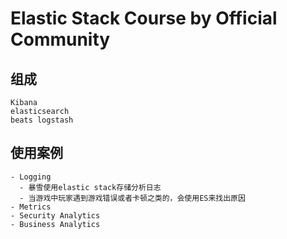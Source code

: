 # Elastic Stack Course by Official Community
## 组成
    Kibana
    elasticsearch
    beats logstash
## 使用案例
    - Logging
      - 暴雪使用elastic stack存储分析日志
      - 当游戏中玩家遇到游戏错误或者卡顿之类的，会使用ES来找出原因
    - Metrics
    - Security Analytics
    - Business Analytics

